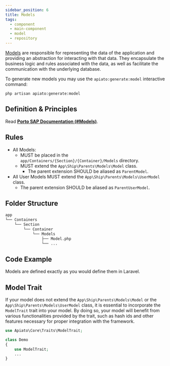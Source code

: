 ```yaml
---
sidebar_position: 6
title: Models
tags:
  - component
  - main-component
  - model
  - repository
---
```


[Models](https://laravel.com/docs/eloquent) are responsible for representing the data of the application
and providing an abstraction for interacting with that data.
They encapsulate the business logic and rules associated with the data,
as well as facilitate the communication with the underlying database.

To generate new models you may use the `apiato:generate:model` interactive command:

```
php artisan apiato:generate:model
```

## Definition & Principles

Read [**Porto SAP Documentation (#Models)**](https://github.com/Mahmoudz/Porto#definitions--principles).

## Rules

- All Models:
  - MUST be placed in the `app/Containers/{Section}/{Container}/Models` directory.
  - MUST extend the `App\Ship\Parents\Models\Model` class.
    - The parent extension SHOULD be aliased as `ParentModel`.
- All User Models MUST extend the `App\Ship\Parents\Models\UserModel` class.
  - The parent extension SHOULD be aliased as `ParentUserModel`.

## Folder Structure

```markdown
app
└── Containers
    └── Section
        └── Container
            └── Models
                ├── Model.php
                └── ...
```

## Code Example

Models are defined exactly as you would define them in Laravel.

## Model Trait

If your model does not extend the `App\Ship\Parents\Models\Model` or the `App\Ship\Parents\Models\UserModel` class,
it is essential to incorporate the `ModelTrait` trait into your model.
By doing so, your model will benefit from various functionalities provided by the trait,
such as hash ids and other features necessary for proper integration with the framework.

```php
use Apiato\Core\Traits\ModelTrait;

class Demo
{
    use ModelTrait;
    ...
}
```
